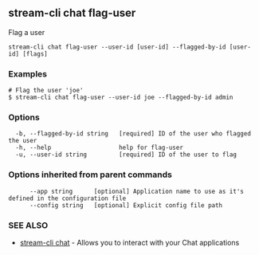 ## stream-cli chat flag-user

Flag a user

```
stream-cli chat flag-user --user-id [user-id] --flagged-by-id [user-id] [flags]
```

### Examples

```
# Flag the user 'joe'
$ stream-cli chat flag-user --user-id joe --flagged-by-id admin

```

### Options

```
  -b, --flagged-by-id string   [required] ID of the user who flagged the user
  -h, --help                   help for flag-user
  -u, --user-id string         [required] ID of the user to flag
```

### Options inherited from parent commands

```
      --app string      [optional] Application name to use as it's defined in the configuration file
      --config string   [optional] Explicit config file path
```

### SEE ALSO

* [stream-cli chat](stream-cli_chat.md)	 - Allows you to interact with your Chat applications

